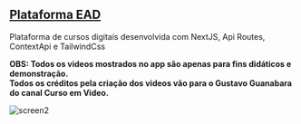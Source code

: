 ## [Plataforma EAD](https://ead-nextjs.vercel.app)

<p>Plataforma de cursos digitais desenvolvida com NextJS, Api Routes, ContextApi e TailwindCss</p>
<strong>OBS: Todos os videos mostrados no app são apenas para fins didáticos e demonstração. <br/> Todos os créditos pela criação dos videos vão para o Gustavo Guanabara do canal Curso em Video.</strong>
<br/>

![screen2](https://user-images.githubusercontent.com/60020363/192065853-37b53478-2563-4d64-ac11-3370cce2eb25.PNG)
